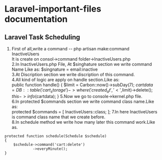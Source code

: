 # Laravel-important-files documentation
## Laravel Task Scheduling
  1. First of all,write a command -- php artisan make:command InactiveUsers  
      It is create on consol->command folder->InactiveUsers.php  
  2.In InactiveUsers.php File, At $singhature section we write command Name Like as: $singnature = email:inactive  
  3.At Discription section we write discription of this command.  
  4.All kind of logic are apply on handle section.Like as:  
         public function handle()
                                {
                                    $limit = Carbon::now()->subDay(7);
                                    $cartdata = DB::table('cart_storage')->where('created_at','<',$limit)->delete();
                                    $this->info($cartdata);
                                }
  5.Now we go to console->kernel.php file.  
  6.In  protected $commands section we write command class name.Like  as:  
      protected $commands = [
        InactiveUsers::class;
    ];
  7.In here InactiveUsers is command class name that we create before.  
  8.In schedule method we write how many later this command work.Like as.  
    
    protected function schedule(Schedule $schedule)
    {
        $schedule->command('cart:delete')
                 ->everyMinute();
    }
   
